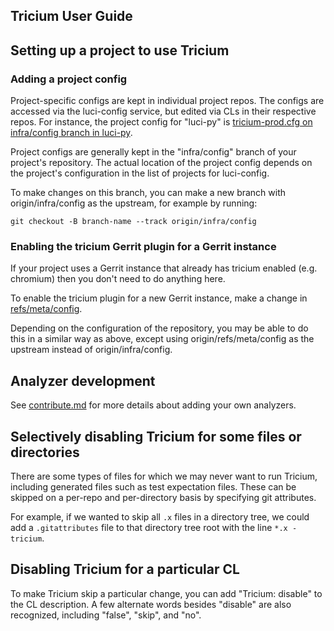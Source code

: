 ## Tricium User Guide

## Setting up a project to use Tricium

### Adding a project config

Project-specific configs are kept in individual project repos. The configs are
accessed via the luci-config service, but edited via CLs in their respective
repos. For instance, the project config for "luci-py" is [tricium-prod.cfg on
infra/config branch in
luci-py](https://chromium.googlesource.com/infra/luci/luci-py/+/infra/config/tricium-prod.cfg).

Project configs are generally kept in the "infra/config" branch of your
project's repository. The actual location of the project config depends on the
project's configuration in the list of projects for luci-config.

To make changes on this branch, you can make a new branch with
origin/infra/config as the upstream, for example by running:

```
git checkout -B branch-name --track origin/infra/config
```

### Enabling the tricium Gerrit plugin for a Gerrit instance

If your project uses a Gerrit instance that already has tricium enabled (e.g.
chromium) then you don't need to do anything here.

To enable the tricium plugin for a new Gerrit instance, make a change in
[refs/meta/config](https://gerrit-review.googlesource.com/Documentation/config-project-config.html#_the_refs_meta_config_namespace).

Depending on the configuration of the repository, you may be able to do this in
a similar way as above, except using origin/refs/meta/config as the upstream
instead of origin/infra/config.

## Analyzer development

See [contribute.md](./contribute.md) for more details about adding your own
analyzers.

## Selectively disabling Tricium for some files or directories

There are some types of files for which we may never want to run Tricium,
including generated files such as test expectation files. These can be skipped
on a per-repo and per-directory basis by specifying git attributes.

For example, if we wanted to skip all `.x` files in a directory tree, we could
add a `.gitattributes` file to that directory tree root with the line `*.x
-tricium`.

## Disabling Tricium for a particular CL

To make Tricium skip a particular change, you can add "Tricium: disable" to the
CL description. A few alternate words besides "disable" are also recognized,
including "false", "skip", and "no".
